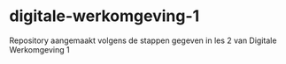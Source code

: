 # digitale-werkomgeving-1
Repository aangemaakt volgens de stappen gegeven in les 2 van Digitale Werkomgeving 1
